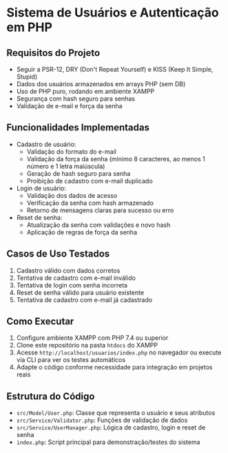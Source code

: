 # Sistema de Usuários e Autenticação em PHP

## Requisitos do Projeto
- Seguir a PSR-12, DRY (Don't Repeat Yourself) e KISS (Keep It Simple, Stupid)
- Dados dos usuários armazenados em arrays PHP (sem DB)
- Uso de PHP puro, rodando em ambiente XAMPP
- Segurança com hash seguro para senhas 
- Validação de e-mail e força da senha

## Funcionalidades Implementadas
- Cadastro de usuário:
  - Validação do formato do e-mail
  - Validação da força da senha (mínimo 8 caracteres, ao menos 1 número e 1 letra maiúscula)
  - Geração de hash seguro para senha
  - Proibição de cadastro com e-mail duplicado
- Login de usuário:
  - Validação dos dados de acesso
  - Verificação da senha com hash armazenado
  - Retorno de mensagens claras para sucesso ou erro
- Reset de senha:
  - Atualização da senha com validações e novo hash
  - Aplicação de regras de força da senha

## Casos de Uso Testados
1. Cadastro válido com dados corretos
2. Tentativa de cadastro com e-mail inválido
3. Tentativa de login com senha incorreta
4. Reset de senha válido para usuário existente
5. Tentativa de cadastro com e-mail já cadastrado

## Como Executar
1. Configure ambiente XAMPP com PHP 7.4 ou superior
2. Clone este repositório na pasta `htdocs` do XAMPP
3. Acesse `http://localhost/usuarios/index.php` no navegador ou execute via CLI para ver os testes automáticos
4. Adapte o código conforme necessidade para integração em projetos reais

## Estrutura do Código
- `src/Model/User.php`: Classe que representa o usuário e seus atributos
- `src/Service/Validator.php`: Funções de validação de dados
- `src/Service/UserManager.php`: Lógica de cadastro, login e reset de senha
- `index.php`: Script principal para demonstração/testes do sistema
